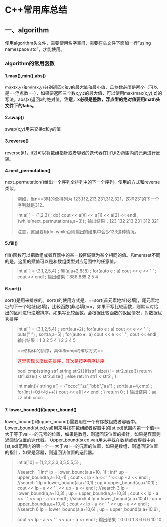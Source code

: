 # C++常用库总结

## 一、algorithm

使用algorithm头文件，需要使用名字空间，需要在头文件下面加一行“using namespace std”，才能使用。

### algorithm的常用函数

#### 1.max(),min(),abs()

max(x,y)和min(x,y)分别返回x和y的最大值和最小值，且参数必须是两个（可以是==浮点数==），如果要返回三个数x,y,z的最大值，可以使用max(max(x,y),z)的写法。abs(x)返回x的绝对值。**注意，x必须是整数，浮点型的绝对值要用math头文件下的fabs。**

#### 2.swap()

swap(x,y)用来交换x和y的值

#### 3.reverse()

reverse(it1，it2)可以将数组指针或者容器的迭代器在[it1,it2)范围内的元素进行反转。

#### 4.next_permutation()

next_permutation()给出一个序列全排列中的下一个序列。使用的方式和reverse类似。

> 例如，当n==3时的全排列为
> 123,132,213,231,312,321，这样231的下一个序列就是312。
>
> int a[ ] = {1,2,3} ;
>     do{
>         cout << a[0] << a[1] << a[2] << endl ;
> }while(next_permutation(a,a+3)) ;
> 输出结果：123
> 132
> 213
> 231
> 312
> 321
>
> 注意，这里要用do..while否则输出的结果中会少123这种情况。

#### 5.fill()

fill()函数可以把数组或者容器中的某一段区域赋为某个相同的值。和memset不同的是，这里的赋值可以是和数组类型对应范围中的任意值。

> int a[ ] = {3,1,2,5,4} ;
>   fill(a,a+2,888) ;
>   for(auto e : a) cout << e << ' ' ;
> cout << endl ;
> 输出结果：888 888 2 5 4

#### 6.sort()

sort()是用来排序的。sort()的使用方式是，==sort(首元素地址(必填)，尾元素地址的下一个地址(必填)，比较函数(非必填))==。如果不写比较函数，则默认对给出的区间进行递增排序。如果写比较函数，会根据比较函数的返回情况，对数据优秀排序

> int a[ ] = {3,1,2,5,4} ;
>     sort(a,a+2) ;
>     for(auto e : a) cout << e << ' ' ;
>     puts(" ") ;
>     sort(a,a+5) ;
>     for(auto e : a) cout << e << ' ' ;
> cout << endl ;
> 输出结果：1 3 2 5 4
> 1 2 3 4 5
>
> ==结构体的排序，具体看cmp的编写方式==
>
> <font color='red'>这里实现长度优先排序，其次是按字典序排序</font>
>
> bool cmp(string str1,string str2){
>     if(str1.size() != str2.size()) return str1.size() < str2.size() ;
>     else return str1 < str2 ;
> }
>
> int main(){
>     string a[] = {"cccc","zz","bbb","aa"} ;
>     sort(a,a+4,cmp) ;
>     for(int i=0;i<4;i++){
>         cout << a[i] << endl ;
>     }
>     return 0 ;
> }
> 输出结果：aa
> zz
> bbb
> cccc

#### 7. lower_bound()和upper_bound()

lower_bound()和upper_bound()需要用在一个有序数组或者容器中。
Lower_bound(st,ed,val)用来寻找在数组或者容器中的[st,ed)范围内第一个值==大于等于val==的元素的位置，如果是数组，则返回该位置的指针，如果是容器则返回该位置的迭代器。
Upper_bound(st,ed,val)用来寻找在数组或者容器中的[st,ed)范围内的第一个==大于val==的元素的位置，如果是数组，则返回该位置的指针，如果是容器，则返回该位置的迭代器。

> int a[10] = {1,2,2,3,3,3,5,5,5,5} ;
>
> //search -1
> int* lp = lower_bound(a,a+10,-1) ;
> int* up = upper_bound(a,a+10,-1) ;
> cout << lp - a << ' ' << up - a << endl ;
> //search 1
> lp = lower_bound(a,a+10,1) ;
> up = upper_bound(a,a+10,1) ;
> cout << lp - a << ' ' << up - a << endl ;
> //search 3
> lp = lower_bound(a,a+10,3) ;
> up = upper_bound(a,a+10,3) ;
> cout << lp - a << ' ' << up - a << endl ;
> //search 4
> lp = lower_bound(a,a+10,4) ;
> up = upper_bound(a,a+10,4) ;
> cout << lp - a << ' ' << up - a << endl ;
> //search 6
> lp = lower_bound(a,a+10,6) ;
> up = upper_bound(a,a+10,6) ;
>
> cout << lp - a << ' ' << up - a << endl ;
> 输出结果：0 0
> 0 1
> 3 6
> 6 6
> 10 10